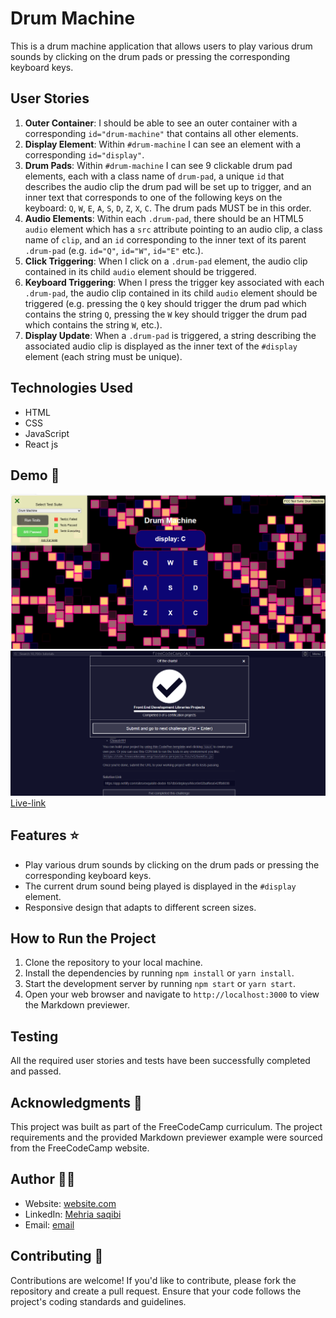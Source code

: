 # Drum Machine

This is a drum machine application that allows users to play various drum sounds by clicking on the drum pads or pressing the corresponding keyboard keys.

## User Stories

1. **Outer Container**: I should be able to see an outer container with a corresponding `id="drum-machine"` that contains all other elements.
2. **Display Element**: Within `#drum-machine` I can see an element with a corresponding `id="display"`.
3. **Drum Pads**: Within `#drum-machine` I can see 9 clickable drum pad elements, each with a class name of `drum-pad`, a unique `id` that describes the audio clip the drum pad will be set up to trigger, and an inner text that corresponds to one of the following keys on the keyboard: `Q`, `W`, `E`, `A`, `S`, `D`, `Z`, `X`, `C`. The drum pads MUST be in this order.
4. **Audio Elements**: Within each `.drum-pad`, there should be an HTML5 `audio` element which has a `src` attribute pointing to an audio clip, a class name of `clip`, and an `id` corresponding to the inner text of its parent `.drum-pad` (e.g. `id="Q"`, `id="W"`, `id="E"` etc.).
5. **Click Triggering**: When I click on a `.drum-pad` element, the audio clip contained in its child `audio` element should be triggered.
6. **Keyboard Triggering**: When I press the trigger key associated with each `.drum-pad`, the audio clip contained in its child `audio` element should be triggered (e.g. pressing the `Q` key should trigger the drum pad which contains the string `Q`, pressing the `W` key should trigger the drum pad which contains the string `W`, etc.).
7. **Display Update**: When a `.drum-pad` is triggered, a string describing the associated audio clip is displayed as the inner text of the `#display` element (each string must be unique).

## Technologies Used

- HTML
- CSS
- JavaScript
- React js

## Demo 📸

![Demo](./src/assests/drum.png)
![FreeCodeCamp](./src/assests/f2.png)
<br>
 [Live-link](https://drum-machine--exquisite-dodol-1b7db5.netlify.app/)

## Features ⭐

- Play various drum sounds by clicking on the drum pads or pressing the corresponding keyboard keys.
- The current drum sound being played is displayed in the `#display` element.
- Responsive design that adapts to different screen sizes.

## How to Run the Project
1. Clone the repository to your local machine.
2. Install the dependencies by running `npm install` or `yarn install`.
3. Start the development server by running `npm start` or `yarn start`.
4. Open your web browser and navigate to `http://localhost:3000` to view the Markdown previewer.

## Testing
All the required user stories and tests have been successfully completed and passed.

## Acknowledgments 📝
This project was built as part of the FreeCodeCamp curriculum. The project requirements and the provided Markdown previewer example were sourced from the FreeCodeCamp website.

## Author 👩‍💻
- Website: [website.com]( https://drum-machine--exquisite-dodol-1b7db5.netlify.app/)
- LinkedIn: [Mehria saqibi](https://www.linkedin.com/in/mehria-saqibi-a386a41a1?utm_source=share&utm_campaign=share_via&utm_content=profile&utm_medium=android_app)
- Email: [email](mosawermh@gmail.com)

## Contributing 🤝

Contributions are welcome! If you'd like to contribute, please fork the repository and create a pull request. Ensure that your code follows the project's coding standards and guidelines.
